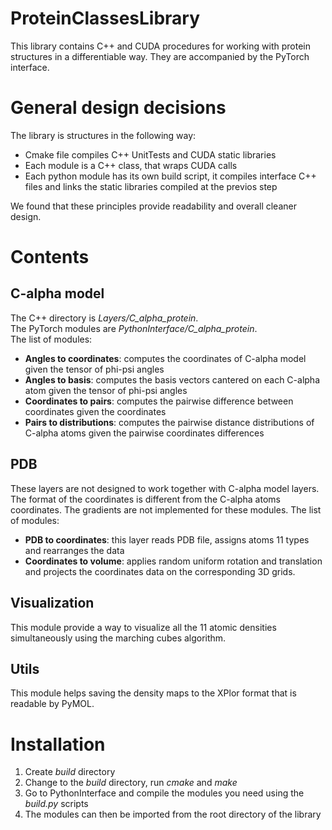 # ProteinClassesLibrary
This library contains C++ and CUDA procedures for working with protein structures in a differentiable way. They are accompanied by the PyTorch interface.

# General design decisions
The library is structures in the following way:
- Cmake file compiles C++ UnitTests and CUDA static libraries
- Each module is a C++ class, that wraps CUDA calls
- Each python module has its own build script, it compiles interface C++ files and links the static libraries compiled at the previos step

We found that these principles provide readability and overall cleaner design.

# Contents
## C-alpha model
The C++ directory is *Layers/C_alpha_protein*.  
The PyTorch modules are *PythonInterface/C_alpha_protein*.  
The list of modules:
- **Angles to coordinates**: computes the coordinates of C-alpha model given the tensor of phi-psi angles
- **Angles to basis**: computes the basis vectors cantered on each C-alpha atom given the tensor of phi-psi angles
- **Coordinates to pairs**: computes the pairwise difference between coordinates given the coordinates
- **Pairs to distributions**: computes the pairwise distance distributions of C-alpha atoms given the pairwise coordinates differences

## PDB
These layers are not designed to work together with C-alpha model layers. The format of the coordinates is different from the C-alpha atoms coordinates. The gradients are not implemented for these modules.
The list of modules:
- **PDB to coordinates**: this layer reads PDB file, assigns atoms 11 types and rearranges the data
- **Coordinates to volume**: applies random uniform rotation and translation and projects the coordinates data on the corresponding 3D grids.

## Visualization
This module provide a way to visualize all the 11 atomic densities simultaneously using the marching cubes algorithm.

## Utils
This module helps saving the density maps to the XPlor format that is readable by PyMOL.

# Installation
1. Create *build* directory
2. Change to the *build* directory, run *cmake* and *make*
3. Go to PythonInterface and compile the modules you need using the *build.py* scripts
4. The modules can then be imported from the root directory of the library
